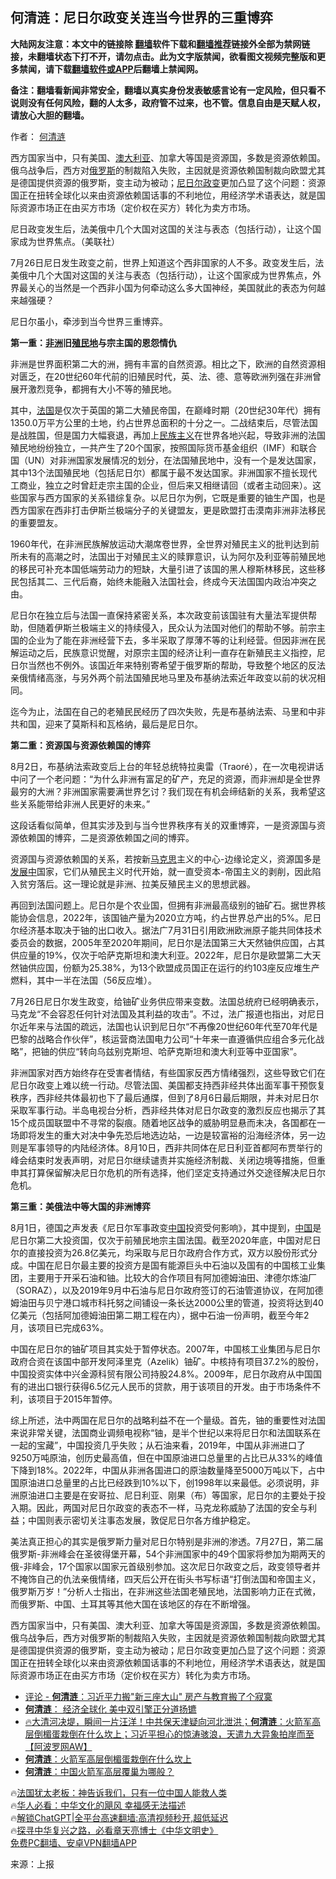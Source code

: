  <!-- 面包屑导航 --> <h2>何清涟：尼日尔政变关连当今世界的三重博弈</h2> <p class="notice"><b>大陆网友注意：本文中的链接除 <a href="https://github.com/bannedbook/fanqiang" >翻墙</a>软件下载和<a href="https://github.com/killgcd/justmysocks/blob/master/README.md">翻墙推荐</a>链接外全部为禁网链接，未翻墙状态下打不开，请勿点击。此为文字版禁闻，欲看图文视频完整版和更多禁闻，请下载<a href="https://github.com/bannedbook/fanqiang">翻墙软件或APP</a>后翻墙上禁闻网。</p><p>备注：翻墙看新闻非常安全，翻墙以真实身份发表敏感言论有一定风险，但只看不说则没有任何风险，翻的人太多，政府管不过来，也不管。信息自由是天赋人权，请放心大胆的翻墙。</b></p>  <div class="entry"> <p>作者： <a href="https://www.bannedbook.org/bnews/tag/%e4%bd%95%e6%b8%85%e6%b6%9f/" class="st_tag internal_tag" rel="tag" title="标签 何清涟 下的日志">何清涟</a></p> <p id="summary">西方国家当中，只有美国、<a href="https://www.bannedbook.org/bnews/tag/%e6%be%b3%e5%a4%a7%e5%88%a9%e4%ba%9a/" class="st_tag internal_tag" rel="tag" title="标签 澳大利亚 下的日志">澳大利亚</a>、加拿大等国是资源国，多数是资源依赖国。俄乌战争后，西方对<a href="https://www.bannedbook.org/bnews/tag/%e4%bf%84%e7%bd%97%e6%96%af/" class="st_tag internal_tag" rel="tag" title="标签 俄罗斯 下的日志">俄罗斯</a>的制裁陷入失败，主因就是资源依赖国制裁向欧盟尤其是德国提供资源的俄罗斯，变主动为被动；<a href="https://www.bannedbook.org/bnews/tag/%E5%B0%BC%E6%97%A5%E5%B0%94/" class="st_tag internal_tag" rel="tag" title="标签 尼日尔 下的日志">尼日尔</a><a href="https://www.bannedbook.org/bnews/tag/%e6%94%bf%e5%8f%98/" class="st_tag internal_tag" rel="tag" title="标签 政变 下的日志">政变</a>更加凸显了这个问题：资源国正在扭转全球化以来由资源依赖国话事的不利地位，用经济学术语表达，就是国际资源市场正在由买方市场（定价权在买方）转化为卖方市场。</p> <p id="conimg">尼日政变发生后，法美俄中几个大国对这国的关注与表态（包括行动），让这个国家成为世界焦点。（美联社）</p> <p>7月26日尼日发生政变之前，世界上知道这个西非国家的人不多。政变发生后，法美俄中几个大国对这国的关注与表态（包括行动），让这个国家成为世界焦点，外界最关心的当然是一个西非小国为何牵动这么多大国神经，美国就此的表态为何越来越强硬？</p> <p>尼日尔虽小，牵涉到当今世界三重博弈。</p> <p><strong>第一重：<a href="https://www.bannedbook.org/bnews/tag/%e9%9d%9e%e6%b4%b2/" class="st_tag internal_tag" rel="tag" title="标签 非洲 下的日志">非洲</a>旧<a href="https://www.bannedbook.org/bnews/tag/%E6%AE%96%E6%B0%91%E5%9C%B0/" class="st_tag internal_tag" rel="tag" title="标签 殖民地 下的日志">殖民地</a>与宗主国的恩怨情仇</strong></p> <p>非洲是世界面积第二大的洲，拥有丰富的自然资源。相比之下，欧洲的自然资源相对匮乏，在20世纪60年代前的旧殖民时代，英、法、德、意等欧洲列强在非洲曾展开激烈竞争，都拥有大小不等的殖民地。</p> <p>其中，<a href="https://www.bannedbook.org/bnews/tag/%e6%b3%95%e5%9b%bd/" class="st_tag internal_tag" rel="tag" title="标签 法国 下的日志">法国</a>是仅次于英国的第二大殖民帝国，在巅峰时期（20世纪30年代）拥有1350.0万平方公里的土地，约占世界总面积的十分之一。二战结束后，尽管法国是战胜国，但是国力大幅衰退，再加上<span class='wp_keywordlink'><a href="https://www.bannedbook.org/forum11/topic333.html" title="禁片：民族主义和三座大山" target="_blank">民族主义</a></span>在世界各地兴起，导致非洲的法国殖民地纷纷独立，一共产生了20个国家，按照国际货币基金组织（IMF）和联合国（UN）对非洲国家发展情况的划分，在法国殖民地中，没有一个是发达国家，其中13个法国殖民地（包括尼日尔）都属于最不发达国家。非洲国家不擅长现代工商业，独立之时曾赶走宗主国的企业，但后来又相继请回（或者主动回来）。这些国家与西方国家的关系错综复杂。以尼日尔为例，它既是重要的铀生产国，也是西方国家在西非打击伊斯兰极端分子的关键盟友，更是欧盟打击漠南非洲非法移民的重要盟友。</p> <p>1960年代，在非洲民族解放运动大潮席卷世界，全世界对殖民主义的批判达到前所未有的高潮之时，法国出于对殖民主义的赎罪意识，认为阿尔及利亚等前殖民地的移民可补充本国低端劳动力的短缺，大量引进了该国的黑人穆斯林移民，这些移民包括其二、三代后裔，始终未能融入法国社会，终成今天法国国内政治冲突之由。</p> <p>尼日尔在独立后与法国一直保持紧密关系，本次政变前该国驻有大量法军提供帮助，但随着伊斯兰极端主义的持续侵入，民众认为法国对他们的帮助不够。前宗主国的企业为了能在非洲经营下去，多半采取了厚薄不等的让利经营。但因非洲在民解运动之后，民族意识觉醒，对原宗主国的经济让利一直存在新殖民主义指控，尼日尔当然也不例外。该国近年来特别寄希望于俄罗斯的帮助，导致整个地区的反法亲俄情绪高涨，与另外两个前法国殖民地马里及布基纳法索近年政变以前的状况相同。</p> <p>迄今为止，法国在自己的老殖民民经历了四次失败，先是布基纳法索、马里和中非共和国，迎来了莫斯科和瓦格纳，最后是尼日尔。</p> <p><strong>第二重：资源国与资源依赖国的博弈</strong></p>  <p>8月2日，布基纳法索政变后上台的年轻总统特拉奥雷（Traoré），在一次电视讲话中问了一个老问题：“为什么非洲有富足的矿产，充足的资源，而非洲却是全世界最穷的大洲？非洲国家需要满世界乞讨？我们现在有机会缔结新的关系，我希望这些关系能带给非洲人民更好的未来。”</p> <p>这段话看似简单，但其实涉及到与当今世界秩序有关的双重博弈，一是资源国与资源依赖国的博弈，二是资源依赖国之间的博弈。</p> <p>资源国与资源依赖国的关系，若按新<span class='wp_keywordlink'><a href="https://www.bannedbook.org/forum2/topic105.html" title="《马克思的成魔之路》" target="_blank">马克思</a></span>主义的中心-边缘论定义，资源国多是<span class='wp_keywordlink'><a href="https://www.bannedbook.org/forum11/topic335.html" title="禁片：发展中出现的问题，只能靠发展解决？" target="_blank">发展中</a></span>国家，它们从殖民主义时代开始，就一直受资本-帝国主义的剥削，因此陷入贫穷落后。这一理论就是非洲、拉美反殖民主义的思想武器。</p> <p>再回到法国问题上。尼日尔是个农业国，但拥有非洲最高级别的铀矿石。据世界核能协会信息，2022年，该国铀产量为2020立方吨，约占世界总产出的5%。尼日尔经济基本取决于铀的出口收入。据法广7月31日引用欧洲欧洲原子能共同体技术委员会的数据，2005年至2020年期间，尼日尔是法国第三大天然铀供应国，占其供应量的19%，仅次于哈萨克斯坦和澳大利亚。2022年，尼日尔是欧盟第二大天然铀供应国，份额为25.38%，为13个欧盟成员国正在运行的约103座反应堆生产燃料，其中一半在法国（56反应堆）。</p> <p>7月26日尼日尔发生政变，给铀矿业务供应带来变数。法国总统府已经明确表示，马克龙“不会容忍任何针对法国及其利益的攻击”。不过，法广报道也指出，对尼日尔近年来与法国的疏远，法国也认识到尼日尔“不再像20世纪60年代至70年代是巴黎的战略合作伙伴”，核运营商法国电力公司“十年来一直遵循供应组合多元化战略”，把铀的供应“转向乌兹别克斯坦、哈萨克斯坦和澳大利亚等中亚国家”。</p> <p>非洲国家对西方始终存在受害者情结，有些国家反西方情绪强烈，这些导致它们在尼日尔政变上难以统一行动。尽管法国、美国都支持西非经共体出面军事干预恢复秩序，西非经共体最初也下了最后通牒，但到了8月6日最后期限，并未对尼日尔采取军事行动。半岛电视台分析，西非经共体对尼日尔政变的激烈反应也揭示了其15个成员国联盟中不寻常的裂痕。随着地区战争的威胁明显悬而未决，各国都在一场即将发生的重大对决中争先恐后地选边站，一边是较富裕的沿海经济体，另一边则是军事领导的内陆经济体。8月10日，西非共同体在尼日利亚首都阿布贾举行的峰会结束时发表声明，对尼日尔继续谴责并实施经济制裁、关闭边境等措施，但重申其打算保留解决尼日尔危机的所有选择，他们坚定支持通过外交途径解决尼日尔危机。</p>  <p><strong>第三重：美俄法中等大国的非洲博弈</strong></p> <p>8月1日，德国之声发表《尼日尔军事政变<span class='wp_keywordlink_affiliate'><a href="https://www.bannedbook.org/" title="中国" target="_blank">中国</a></span>投资受何影响》，其中提到，<a href="https://www.bannedbook.org/bnews/tag/%E4%B8%AD%E5%9B%BD/" class="st_tag internal_tag" rel="tag" title="标签 中国 下的日志">中国</a>是尼日尔第二大投资国，仅次于前殖民地宗主国法国。截至2020年底，中国对尼日尔的直接投资为26.8亿美元，均采取与尼日尔政府合作方式，双方以股份形式分成。中国在尼日尔最主要的投资方是国有能源巨头中石油以及国有的中国核工业集团，主要用于开采石油和铀。比较大的合作项目有阿加德姆油田、津德尔炼油厂（SORAZ），以及2019年9月中石油与尼日尔政府签订的石油管道协议，在阿加德姆油田与贝宁港口城市科托努之间铺设一条长达2000公里的管道，投资将达到40亿美元（包括阿加德姆油田第二期工程在内），据中石油一份声明，截至今年2月，该项目已完成63%。</p> <p>中国在尼日尔的铀矿项目其实处于暂停状态。2007年，中国核工业集团与尼日尔政府合资在该国中部开发阿泽里克（Azelik）铀矿。中核持有项目37.2%的股份，中国投资实体中兴金源科贸有限公司持股24.8%。2009年，尼日尔政府从中国国有的进出口银行获得6.5亿元人民币的贷款，用于该项目的开发。由于市场条件不利，该项目于2015年暂停。</p> <p>综上所述，法中两国在尼日尔的战略利益不在一个量级。首先，铀的重要性对法国来说非常关键，法国商业调频电视称“铀，是半个世纪以来将尼日尔和法国联系在一起的宝藏”，中国投资几乎失败；从石油来看，2019年，中国从非洲进口了9250万吨原油，创历史最高值，但在中国原油进口总量里的占比已从33%的峰值下降到18%。2022年，中国从非洲各国进口的原油数量降至5000万吨以下，占中国原油进口总量里的占比已经跌到10%以下，创1998年以来最低。必须说明，非洲原油进口主要是在安哥拉、尼日利亚、刚果（布）等国家，尼日尔的主要处于投入期。因此，两国对尼日尔政变的表态不一样，马克龙称威胁了法国的安全与利益；中国则表示密切关注事态发展，敦促尼日尔各方维护稳定。</p> <p>美法真正担心的其实是俄罗斯力量对尼日尔特别是非洲的渗透。7月27日，第二届俄罗斯-非洲峰会在圣彼得堡开幕，54个非洲国家中的49个国家将参加为期两天的俄-非峰会，17个国家以国家元首级别参加。这次尼日尔政变之后，政变领导者并不掩饰自己的仇法亲俄情绪，四天后公开在街头书写标语“打倒法国和帝国主义，俄罗斯万岁！”分析人士指出，在非洲这些法国老殖民地，法国影响力正在式微，而俄罗斯、中国、土耳其等其他大国在该地区的存在不断增强。</p> <p>西方国家当中，只有美国、澳大利亚、加拿大等国是资源国，多数是资源依赖国。俄乌战争后，西方对俄罗斯的制裁陷入失败，主因就是资源依赖国制裁向欧盟尤其是德国提供资源的俄罗斯，变主动为被动；尼日尔政变更加凸显了这个问题：资源国正在扭转全球化以来由资源依赖国话事的不利地位，用经济学术语表达，就是国际资源市场正在由买方市场（定价权在买方）转化为卖方市场。</p>  <!--<div id="taboola-mid-1"></div>--><ul class='op-related-articles' title='相关阅读'> <li><a href='https://www.bannedbook.org/bnews/ssgc/20230818/1921719.html' target='_blank'>评论 - <b>何清涟</b>：习近平力搬"新三座大山" 房产与教育搬了个寂寞</a></li> <li><a href='https://www.bannedbook.org/bnews/comments/20230814/1919869.html' target='_blank'><b>何清涟</b>： 经济全球化 美中双引擎正分道扬镳</a></li> <li><a href='https://www.bannedbook.org/bnews/bannedvideo/20230812/1919182.html' target='_blank'>🔥大清河决堤，瞬间一片汪洋！中共保天津疑向河北泄洪；<b>何清涟</b>：火箭军高层倒楣蛋栽倒在什么坎上；习近平担心的惊涛骇浪，天遣九大异象拍岸而至【阿波罗网AW】</a></li> <li><a href='https://www.bannedbook.org/bnews/comments/20230811/1918746.html' target='_blank'><b>何清涟</b>：火箭军高层倒楣蛋栽倒在什么坎上</a></li> <li><a href='https://www.bannedbook.org/bnews/ssgc/20230810/1918546.html' target='_blank'><b>何清涟</b>：中国火箭军高层覆巢为哪般？</a></li> </ul> <p class="texttj"> 🔥<a href="https://www.bannedbook.org/bnews/ssgc/20230219/1850782.html" target="_blank">法国犹太老板：神告诉我们，只有一位中国人能救人类</a><br/> 🔥<a href="https://www.bannedbook.org/bnews/comments/20220220/1694796.html" target="_blank">华人必看：中华文化的飓风 幸福感无法描述</a><br/> 🔥<a href="https://github.com/bannedbook/fanqiang/wiki/V2ray%E6%9C%BA%E5%9C%BA" target="_blank">解锁ChatGPT|全平台高速翻墙:高清视频秒开,超低延迟</a><br/> 🔥<a href="https://www.bannedbook.org/bnews/comments/20220808/1768773.html" target="_blank">探寻中华复兴之路，必看章天亮博士《中华文明史》</a><br/> <a href="https://github.com/bannedbook/fanqiang/wiki/%E7%A6%81%E9%97%BB%E7%BD%91%E5%AE%89%E5%8D%93%E7%BF%BB%E5%A2%99%E6%96%B0%E9%97%BBAPP" target="_blank">免费PC翻墙、安卓VPN翻墙APP</a><br/> </p><p class="src-info">来源：上报 </p><a name='sharetosocial'></a> <div style="margin-bottom:5px;padding-bottom:5px;clear:both"> <div id="archive-pix-1" class="banner-ads"> <!-- AuctionX Display platform tag START --> <div id="27602x728x90x621x_ADSLOT1" clicktrack="%%CLICK_URL_ESC%%"></div>  <!-- AuctionX Display platform tag END --> </div> <div id="archive-pix-2" class="banner-ads"> <!-- AuctionX Display platform tag START --> <div id="27556x300x250x621x_ADSLOT1" clicktrack="%%CLICK_URL_ESC%%" style="margin:0 auto;text-align:center"></div>  <!-- AuctionX Display platform tag END --> </div> </div>  <div id="archive-pix-1" class="banner-ads"> <!-- AuctionX Display platform tag START --> <div id="27603x728x90x621x_ADSLOT1" clicktrack="%%CLICK_URL_ESC%%"></div>  <!-- AuctionX Display platform tag END --> </div> </div><!--END ENTRY--> 